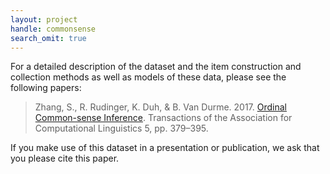 ```yaml
---
layout: project
handle: commonsense
search_omit: true
---
```


For a detailed description of the dataset and the item construction and collection methods as well as models of these data, please see the following papers:

> Zhang, S., R. Rudinger, K. Duh, & B. Van Durme. 2017. [Ordinal Common-sense Inference](http://aclweb.org/anthology/Q17-1027). Transactions of the Association for Computational Linguistics 5, pp. 379–395.

If you make use of this dataset in a presentation or publication, we ask that you please cite this paper.
